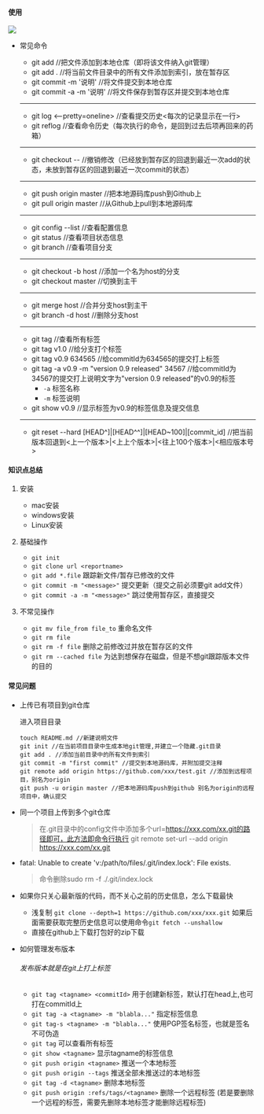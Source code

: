 #### 使用
![](http://on90cf3na.bkt.clouddn.com/17-8-21/64885926.jpg)
 - 常见命令
 
	- git add <file>             //把文件添加到本地仓库（即将该文件纳入git管理）
	- git add .                  //将当前文件目录中的所有文件添加到索引，放在暂存区
	- git commit -m '说明'        //将文件提交到本地仓库
	- git commit -a -m '说明'     //将文件保存到暂存区并提交到本地仓库
	
	--- 
	
	- git log <--pretty=oneline> //查看提交历史<每次的记录显示在一行>
	- git reflog                 //查看命令历史（每次执行的命令，是回到过去后项再回来的药箱）
	
    ---

    - git checkout -- <file>     //撤销修改（已经放到暂存区的回退到最近一次add的状态，未放到暂存区的回退到最近一次commit的状态）


	---
	
	- git push origin master     //把本地源码库push到Github上
	- git pull origin master     //从Github上pull到本地源码库
	
	---
	
	- git config --list          //查看配置信息
	- git status                 //查看项目状态信息
	- git branch                 //查看项目分支
	
	--- 
	
	- git checkout -b host       //添加一个名为host的分支
	- git checkout master        //切换到主干
	
	---
	
	- git merge host             //合并分支host到主干
	- git branch -d host         //删除分支host
	
	---
	
	- git tag                    //查看所有标签
	- git tag v1.0               //给分支打个标签
	- git tag v0.9 634565        //给commitId为634565的提交打上标签
	- git tag -a v0.9 -m "version 0.9 released" 34567  //给commitId为34567的提交打上说明文字为"version 0.9 released"的v0.9的标签
	    - `-a`  标签名称
	    - `-m`  标签说明
	- git show v0.9
	     //显示标签为v0.9的标签信息及提交信息

	---

	- git reset --hard [HEAD^]|[HEAD^^]|[HEAD~100]|[commit_id]  //把当前版本回退到<上一个版本>|<上上个版本>|<往上100个版本>|<相应版本号>

#### 知识点总结
1. 安装
	- mac安装 
	- windows安装
	- Linux安装
	 
2. 基础操作
	- `git init`
	- `git clone url <reportname>`
	- `git add *.file`               跟踪新文件/暂存已修改的文件
	- `git commit -m "<message>"`    提交更新（提交之前必须要git add文件）
	- `git commit -a -m "<message>"` 跳过使用暂存区，直接提交
	
3. 不常见操作
	- `git mv file_from file_to` 重命名文件
	- `git rm file`
	- `git rm -f file`		  删除之前修改过并放在暂存区的文件
	- `git rm --cached file` 为达到想保存在磁盘，但是不想git跟踪版本文件的目的

#### 常见问题
- 上传已有项目到git仓库

    进入项目目录

    ```
    touch README.md //新建说明文件
    git init //在当前项目目录中生成本地git管理,并建立一个隐藏.git目录
    git add . //添加当前目录中的所有文件到索引
    git commit -m "first commit" //提交到本地源码库，并附加提交注释
    git remote add origin https://github.com/xxx/test.git //添加到远程项目，别名为origin
    git push -u origin master //把本地源码库push到github 别名为origin的远程项目中，确认提交
    ```
- 同一个项目上传到多个git仓库

    > 在.git目录中的config文件中添加多个url=https://xxx.com/xx.git的路径即可，此方法即命令行执行
    git remote set-url --add origin https://xxx.com/xx.git
- fatal: Unable to create 'v:/path/to/files/.git/index.lock': File exists.
    > 命令删除sudo rm -f ./.git/index.lock
     
- 如果你只关心最新版的代码，而不关心之前的历史信息，怎么下载最快
    - 浅复制
         `git clone --depth=1 https://github.com/xxx/xxx.git`
         如果后面需要获取完整历史信息可以使用命令`git fetch --unshallow`
    - 直接在github上下载打包好的zip下载

- 如何管理发布版本

    ###### 发布版本就是在git上打上标签

    + `git tag <tagname> <commitId>`   用于创建新标签，默认打在head上,也可打在commitId上
    + `git tag -a <tagname> -m "blabla..."` 指定标签信息
    + `git tag-s <tagname> -m "blabla..."`  使用PGP签名标签，也就是签名不可伪造
    + `git tag`  可以查看所有标签
    + `git show <tagname>`   显示tagname的标签信息
    + `git push origin <tagname>` 推送一个本地标签
    + `git push origin --tags` 推送全部未推送过的本地标签
    + `git tag -d <tagname>` 删除本地标签
    + `git push origin :refs/tags/<tagname>` 删除一个远程标签  (若是要删除一个远程的标签，需要先删除本地标签才能删除远程标签)

